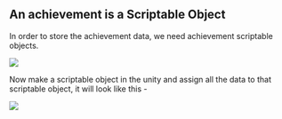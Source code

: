 ## An achievement is a Scriptable Object

In order to store the achievement data, we need achievement scriptable objects.

![](Images/6.png)

Now make a scriptable object in the unity and assign all the data to that scriptable object, it will look like this -

![](Images/7.png)

